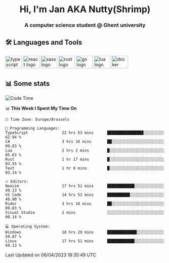 <h1 align="center">Hi, I'm Jan AKA Nutty(Shrimp)</h1>
<h3 align="center">A computer science student @ Ghent university</h3>

<h2 align="left">🛠️ Languages and Tools</h2>

###

<div align="left">
  <img src="https://cdn.jsdelivr.net/gh/devicons/devicon/icons/typescript/typescript-original.svg" height="40" width="52" alt="typescript logo"  />
  <img src="https://cdn.jsdelivr.net/gh/devicons/devicon/icons/react/react-original.svg" height="40" width="52" alt="react logo"  />
  <img src="https://cdn.jsdelivr.net/gh/devicons/devicon/icons/sass/sass-original.svg" height="40" width="52" alt="sass logo"  />
  <img src="https://cdn.jsdelivr.net/gh/devicons/devicon/icons/rust/rust-plain.svg" height="40" width="52" alt="rust logo"  />
  <img src="https://cdn.jsdelivr.net/gh/devicons/devicon/icons/go/go-original.svg" height="40" width="52" alt="go logo"  />
  <img src="https://cdn.jsdelivr.net/gh/devicons/devicon/icons/lua/lua-original.svg" height="40" width="52" alt="lua logo"  />
  <img src="https://cdn.jsdelivr.net/gh/devicons/devicon/icons/docker/docker-original.svg" height="40" width="52" alt="docker logo"  />
</div>

<h2>📊 Some stats</h2>

<!--START_SECTION:waka-->
![Code Time](http://img.shields.io/badge/Code%20Time-2%2C955%20hrs%2029%20mins-blue)

📊 **This Week I Spent My Time On** 

```text
🕑︎ Time Zone: Europe/Brussels

💬 Programming Languages: 
TypeScript               22 hrs 53 mins      ████████████████░░░░░░░░░   62.94 % 
C#                       3 hrs 34 mins       ██░░░░░░░░░░░░░░░░░░░░░░░   09.83 % 
Lua                      2 hrs 2 mins        █░░░░░░░░░░░░░░░░░░░░░░░░   05.63 % 
Rust                     1 hr 17 mins        █░░░░░░░░░░░░░░░░░░░░░░░░   03.55 % 
Text                     1 hr 8 mins         █░░░░░░░░░░░░░░░░░░░░░░░░   03.14 % 

🔥 Editors: 
Neovim                   17 hrs 51 mins      ████████████░░░░░░░░░░░░░   49.13 % 
VS Code                  14 hrs 52 mins      ██████████░░░░░░░░░░░░░░░   40.90 % 
Rider                    3 hrs 34 mins       ██░░░░░░░░░░░░░░░░░░░░░░░   09.83 % 
Visual Studio            2 mins              ░░░░░░░░░░░░░░░░░░░░░░░░░   00.14 % 

💻 Operating System: 
Windows                  18 hrs 29 mins      █████████████░░░░░░░░░░░░   50.87 % 
Linux                    17 hrs 51 mins      ████████████░░░░░░░░░░░░░   49.13 % 
```


 Last Updated on 06/04/2023 18:35:49 UTC
<!--END_SECTION:waka-->
